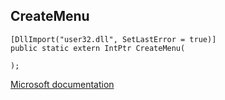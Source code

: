 ## CreateMenu

```
[DllImport("user32.dll", SetLastError = true)]
public static extern IntPtr CreateMenu(
   
);
```

[Microsoft documentation](https://docs.microsoft.com/en-us/windows/win32/api/winuser/nf-winuser-createmenu)

